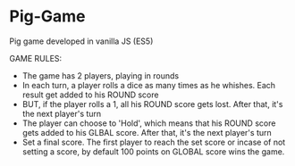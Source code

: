 # Pig-Game
Pig game developed in vanilla JS (ES5)


GAME RULES: 

- The game has 2 players, playing in rounds
- In each turn, a player rolls a dice as many times as he whishes. Each result get added to his ROUND score
- BUT, if the player rolls a 1, all his ROUND score gets lost. After that, it's the next player's turn
- The player can choose to 'Hold', which means that his ROUND score gets added to his GLBAL score. After that, it's the next player's turn
- Set a final score. The first player to reach the set score or incase of not setting a score, by default 100 points on GLOBAL score wins the game.


